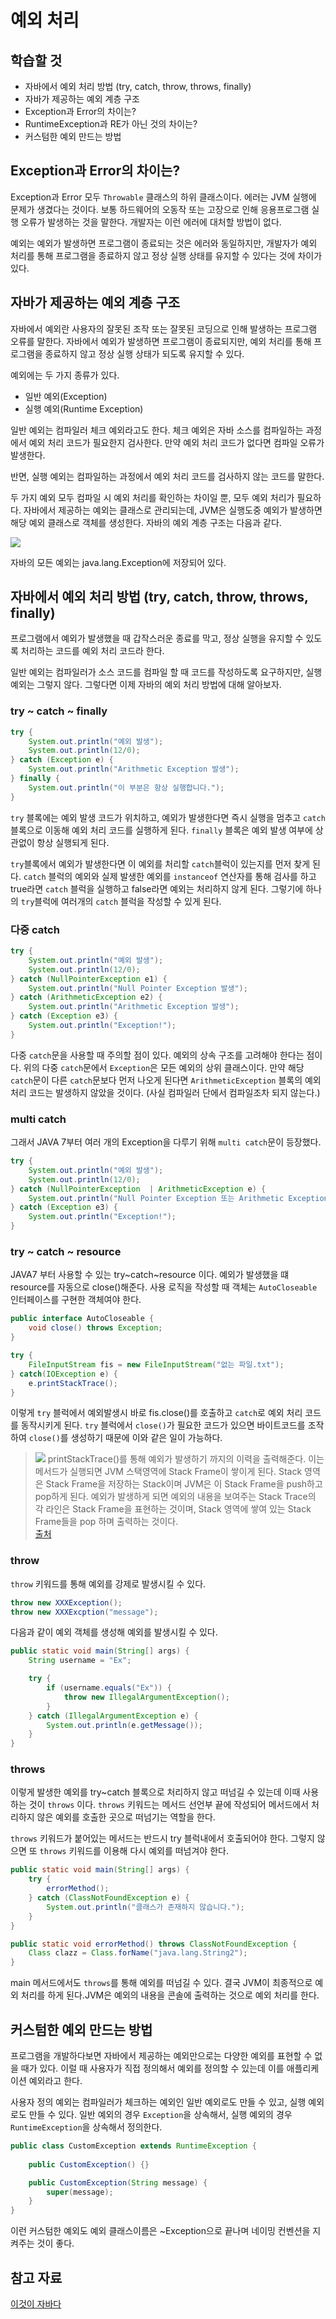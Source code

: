 # 예외 처리

## 학습할 것
- 자바에서 예외 처리 방법 (try, catch, throw, throws, finally)
- 자바가 제공하는 예외 계층 구조
- Exception과 Error의 차이는?
- RuntimeException과 RE가 아닌 것의 차이는?
- 커스텀한 예외 만드는 방법

## Exception과 Error의 차이는?
Exception과 Error 모두 `Throwable` 클래스의 하위 클래스이다.
에러는 JVM 실행에 문제가 생겼다는 것이다. 보통 하드웨어의 오동작 또는 고장으로 인해 응용프로그램 실행 오류가 발생하는 것을 말한다. 개발자는 이런 에러에 대처할 방법이 없다.

예외는 예외가 발생하면 프로그램이 종료되는 것은 에러와 동일하지만, 개발자가 예외 처리를 통해 프로그램을 종료하지 않고 정상 실행 상태를 유지할 수 있다는 것에 차이가 있다.

## 자바가 제공하는 예외 계층 구조
자바에서 예외란 사용자의 잘못된 조작 또는 잘못된 코딩으로 인해 발생하는 프로그램 오류를 말한다. 자바에서 예외가 발생하면 프로그램이 종료되지만, 예외 처리를 통해 프로그램을 종료하지 않고 정상 실행 상태가 되도록 유지할 수 있다.

예외에는 두 가지 종류가 있다.
- 일반 예외(Exception)
- 실행 예외(Runtime Exception)

일반 예외는 컴파일러 체크 예외라고도 한다. 체크 예외은 자바 소스를 컴파일하는 과정에서 예외 처리 코드가 필요한지 검사한다. 만약 예외 처리 코드가 없다면 컴파일 오류가 발생한다. 

반면, 실행 예외는 컴파일하는 과정에서 예외 처리 코드를 검사하지 않는 코드를 말한다.

두 가지 예외 모두 컴파일 시 예외 처리를 확인하는 차이일 뿐, 모두 예외 처리가 필요하다. 자바에서 제공하는 예외는 클래스로 관리되는데, JVM은 실행도중 예외가 발생하면 해당 예외 클래스로 객체를 생성한다. 자바의 예외 계층 구조는 다음과 같다.

![](/img/Java_Exception.png)

자바의 모든 예외는 java.lang.Exception에 저장되어 있다. 

## 자바에서 예외 처리 방법 (try, catch, throw, throws, finally)
프로그램에서 예외가 발생했을 때 갑작스러운 종료를 막고, 정상 실행을 유지할 수 있도록 처리하는 코드를 예외 처리 코드라 한다.

일반 예외는 컴파일러가 소스 코드를 컴파일 할 때 코드를 작성하도록 요구하지만, 실행 예외는 그렇지 않다. 그렇다면 이제 자바의 예외 처리 방법에 대해 알아보자.

### try ~ catch ~ finally
```java
try {
    System.out.println("예외 발생");
    System.out.println(12/0);
} catch (Exception e) {
    System.out.println("Arithmetic Exception 발생");
} finally {
    System.out.println("이 부분은 항상 실행합니다.");
}
```
`try` 블록에는 예외 발생 코드가 위치하고, 예외가 발생한다면 즉시 실행을 멈추고 `catch` 블록으로 이동해 예외 처리 코드를 실행하게 된다. `finally` 블록은 예외 발생 여부에 상관없이 항상 실행되게 된다.

`try`블록에서 예외가 발생한다면 이 예외를 처리할 `catch`블럭이 있는지를 먼저 찾게 된다. `catch` 블럭의 예외와 실제 발생한 예외를 `instanceof` 연산자를 통해 검사를 하고 true라면 `catch` 블럭을 실행하고 false라면 예외는 처리하지 않게 된다. 그렇기에 하나의 `try`블럭에 여러개의 `catch` 블럭을 작성할 수 있게 된다.

### 다중 catch

```java
try {
    System.out.println("예외 발생");
    System.out.println(12/0);
} catch (NullPointerException e1) {
    System.out.println("Null Pointer Exception 발생");
} catch (ArithmeticException e2) {
    System.out.println("Arithmetic Exception 발생");
} catch (Exception e3) {
    System.out.println("Exception!");
}
```

다중 `catch`문을 사용할 때 주의할 점이 있다. 예외의 상속 구조를 고려해야 한다는 점이다. 
위의 다중 `catch`문에서 `Exception`은 모든 예외의 상위 클래스이다. 만약 해당 `catch`문이 다른 `catch`문보다 먼저 나오게 된다면 `ArithmeticException` 블록의 예외 처리 코드는 발생하지 않았을 것이다.
(사실 컴파일러 단에서 컴파일조차 되지 않는다.)

### multi catch
그래서 JAVA 7부터 여러 개의 Exception을 다루기 위해 `multi catch`문이 등장했다.

```java
try {
    System.out.println("예외 발생");
    System.out.println(12/0);
} catch (NullPointerException  | ArithmeticException e) {
    System.out.println("Null Pointer Exception 또는 Arithmetic Exception 발생");
} catch (Exception e3) {
    System.out.println("Exception!");
}
```

### try ~ catch ~ resource
JAVA7 부터 사용할 수 있는 try~catch~resource 이다. 예외가 발생했을 떄 resource를 자동으로 close()해준다. 사용 로직을 작성할 때 객체는 `AutoCloseable` 인터페이스를 구현한 객체여야 한다.

```java
public interface AutoCloseable {
    void close() throws Exception;
}
```

```java
try {
    FileInputStream fis = new FileInputStream("없는 파일.txt");
} catch(IOException e) {
    e.printStackTrace();
} 
```

이렇게 `try` 블럭에서 예외발생시 바로 fis.close()를 호출하고 `catch`로 예외 처리 코드를 동작시키게 된다.
`try` 블럭에서 `close()`가 필요한 코드가 있으면 바이트코드를 조작하여 `close()`를 생성하기 때문에 이와 같은 일이 가능하다.

> ![](/img/JVM%EA%B5%AC%EC%A1%B0.png)
> printStackTrace()를 통해 예외가 발생하기 까지의 이력을 출력해준다.
> 이는 메서드가 실행되면 JVM 스택영역에 Stack Frame이 쌓이게 된다.
> Stack 영역은 Stack Frame을 저장하는 Stack이며 JVM은 이 Stack Frame을 push하고 pop하게 된다.
> 예외가 발생하게 되면 예외의 내용을 보여주는 Stack Trace의 각 라인은 Stack Frame을 표현하는 것이며, Stack 영역에 쌓여 있는 Stack Frame들을 pop 하며 출력하는 것이다.\
> [출처](https://www.notion.so/3565a9689f714638af34125cbb8abbe8)


### throw
`throw` 키워드를 통해 예외를 강제로 발생시킬 수 있다.
```java
throw new XXXException();
throw new XXXExcption("message");
```

다음과 같이 예외 객체를 생성해 예외를 발생시킬 수 있다.
```java
public static void main(String[] args) {
    String username = "Ex";

    try {
        if (username.equals("Ex")) {
            throw new IllegalArgumentException();
        }
    } catch (IllegalArgumentException e) {
        System.out.println(e.getMessage());
    }
}
```

### throws
이렇게 발생한 예외를 try~catch 블록으로 처리하지 않고 떠넘길 수 있는데 이때 사용하는 것이 `throws` 이다. `throws` 키워드는 메서드 선언부 끝에 작성되어 메서드에서 처리하지 않은 예외를 호출한 곳으로 떠넘기는 역할을 한다.

`throws` 키워드가 붙어있는 메서드는 반드시 try 블럭내에서 호출되어야 한다. 그렇지 않으면 또 `throws` 키워드를 이용해 다시 예외를 떠넘겨야 한다.

```java
public static void main(String[] args) {
    try {
        errorMethod();
    } catch (ClassNotFoundException e) {
        System.out.println("클래스가 존재하지 않습니다.");
    }
}

public static void errorMethod() throws ClassNotFoundException {
    Class clazz = Class.forName("java.lang.String2");
}
```

main 메서드에서도 `throws`를 통해 예외를 떠넘길 수 있다. 결국 JVM이 최종적으로 예외 처리를 하게 된다.JVM은 예외의 내용을 콘솔에 출력하는 것으로 예외 처리를 한다.

## 커스텀한 예외 만드는 방법
프로그램을 개발하다보면 자바에서 제공하는 예외만으로는 다양한 예외를 표현할 수 없을 때가 있다. 이럴 때 사용자가 직접 정의해서 예외를 정의할 수 있는데 이를 애플리케이션 예외라고 한다.

사용자 정의 예외는 컴파일러가 체크하는 예외인 일반 예외로도 만들 수 있고, 실행 예외로도 만들 수 있다. 일반 예외의 경우 `Exception`을 상속해서, 실행 예외의 경우 `RuntimeException`을 상속해서 정의한다.

```java
public class CustomException extends RuntimeException {
    
    public CustomException() {}

    public CustomException(String message) {
        super(message);
    }
}
```
이런 커스텀한 예외도 예외 클래스이름은 ~Exception으로 끝나며 네이밍 컨벤션을 지켜주는 것이 좋다.

## 참고 자료
[이것이 자바다](http://www.yes24.com/Product/Goods/15651484)